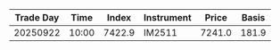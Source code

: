 | Trade Day  | Time | Index | Instrument | Price | Basis | 
| ---------- | ---- | ----- | ---------- | ----- | ----- | 
| 20250922 | 10:00 | 7422.9 | IM2511 | 7241.0 | 181.9 | 
